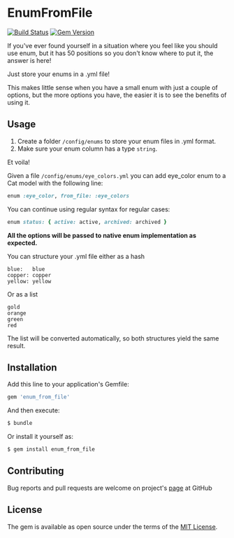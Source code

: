 # EnumFromFile

[![Build Status](https://semaphoreci.com/api/v1/andrewr224/enum-from-file/branches/master/badge.svg)](https://semaphoreci.com/andrewr224/enum-from-file)
[![Gem Version](https://badge.fury.io/rb/enum_from_file.svg)](https://badge.fury.io/rb/enum_from_file)

If you've ever found yourself in a situation where you feel like you should use enum, but it has 50 positions so you don't know where to put it, the answer is here!

Just store your enums in a .yml file!

This makes little sense when you have a small enum with just a couple of options, but the more options you have, the easier it is to see the benefits of using it.

## Usage
1. Create a folder `/config/enums` to store your enum files in .yml format.
2. Make sure your enum column has a type `string`.

Et voila!

Given a file `/config/enums/eye_colors.yml` you can add eye_color enum to a Cat model with the following line:
```ruby
enum :eye_color, from_file: :eye_colors
```

You can continue using regular syntax for regular cases:
```ruby
enum status: { active: active, archived: archived }
```

**All the options will be passed to native enum implementation as expected.**


You can structure your .yml file either as a hash
```
blue:   blue
copper: copper
yellow: yellow
```
Or as a list
```
gold
orange
green
red
```
The list will be converted automatically, so both structures yield the same result.

## Installation
Add this line to your application's Gemfile:

```ruby
gem 'enum_from_file'
```

And then execute:
```bash
$ bundle
```

Or install it yourself as:
```bash
$ gem install enum_from_file
```

## Contributing
Bug reports and pull requests are welcome on project's [page](https://github.com/andrewr224/enum-from-file) at GitHub

## License
The gem is available as open source under the terms of the [MIT License](https://opensource.org/licenses/MIT).
